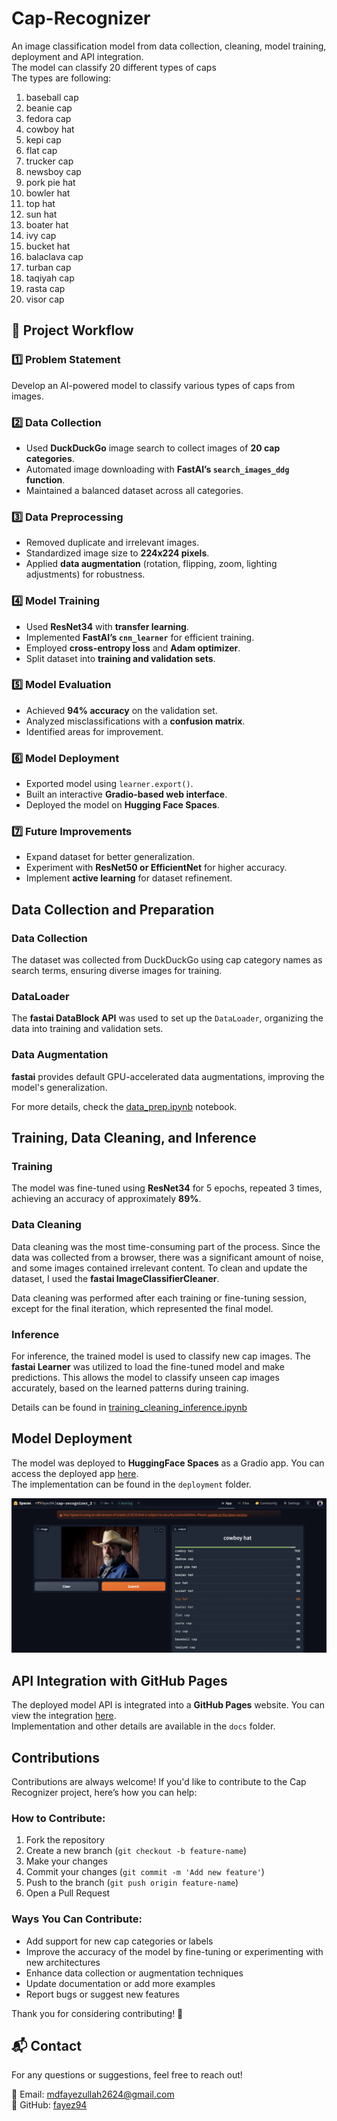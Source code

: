 # Cap-Recognizer
An image classification model from data collection, cleaning, model training, deployment and API integration. <br/>
The model can classify 20 different types of caps <br/>
The types are following: <br/>
1. baseball cap
2. beanie cap
3. fedora cap
4. cowboy hat
5. kepi cap
6. flat cap
7. trucker cap
8. newsboy cap
9. pork pie hat
10. bowler hat
11. top hat
12. sun hat
13. boater hat
14. ivy cap
15. bucket hat
16. balaclava cap
17. turban cap
18. taqiyah cap
19. rasta cap
20. visor cap


## 📌 Project Workflow

### 1️⃣ Problem Statement
Develop an AI-powered model to classify various types of caps from images.

### 2️⃣ Data Collection
- Used **DuckDuckGo** image search to collect images of **20 cap categories**.
- Automated image downloading with **FastAI’s `search_images_ddg` function**.
- Maintained a balanced dataset across all categories.

### 3️⃣ Data Preprocessing
- Removed duplicate and irrelevant images.
- Standardized image size to **224x224 pixels**.
- Applied **data augmentation** (rotation, flipping, zoom, lighting adjustments) for robustness.

### 4️⃣ Model Training
- Used **ResNet34** with **transfer learning**.
- Implemented **FastAI’s `cnn_learner`** for efficient training.
- Employed **cross-entropy loss** and **Adam optimizer**.
- Split dataset into **training and validation sets**.

### 5️⃣ Model Evaluation
- Achieved **94% accuracy** on the validation set.
- Analyzed misclassifications with a **confusion matrix**.
- Identified areas for improvement.

### 6️⃣ Model Deployment
- Exported model using `learner.export()`.
- Built an interactive **Gradio-based web interface**.
- Deployed the model on **Hugging Face Spaces**.

### 7️⃣ Future Improvements
- Expand dataset for better generalization.
- Experiment with **ResNet50 or EfficientNet** for higher accuracy.
- Implement **active learning** for dataset refinement.

## Data Collection and Preparation

### Data Collection
The dataset was collected from DuckDuckGo using cap category names as search terms, ensuring diverse images for training.

### DataLoader
The **fastai DataBlock API** was used to set up the `DataLoader`, organizing the data into training and validation sets.

### Data Augmentation
**fastai** provides default GPU-accelerated data augmentations, improving the model's generalization.

For more details, check the [data_prep.ipynb](notebooks/data_prep.ipynb) notebook.


## Training, Data Cleaning, and Inference

### **Training**
The model was fine-tuned using **ResNet34** for 5 epochs, repeated 3 times, achieving an accuracy of approximately **89%**.

### **Data Cleaning**
Data cleaning was the most time-consuming part of the process. Since the data was collected from a browser, there was a significant amount of noise, and some images contained irrelevant content. To clean and update the dataset, I used the **fastai ImageClassifierCleaner**.

Data cleaning was performed after each training or fine-tuning session, except for the final iteration, which represented the final model.

### **Inference**
For inference, the trained model is used to classify new cap images. The **fastai Learner** was utilized to load the fine-tuned model and make predictions. This allows the model to classify unseen cap images accurately, based on the learned patterns during training.

Details can be found in [training_cleaning_inference.ipynb](notebooks/training_cleaning_inference.ipynb)

## Model Deployment

The model was deployed to **HuggingFace Spaces** as a Gradio app. You can access the deployed app [here](https://huggingface.co/spaces/fayez94/cap-recognizer_2).  
The implementation can be found in the `deployment` folder.

![Gradio App](deployment/gradio_App.png)


## API Integration with GitHub Pages

The deployed model API is integrated into a **GitHub Pages** website. You can view the integration [here](https://fayez94.github.io/Cap_Recognizer/docs/cap_recognizer.html).  
Implementation and other details are available in the `docs` folder.

## Contributions

Contributions are always welcome! If you'd like to contribute to the Cap Recognizer project, here’s how you can help:

### How to Contribute:
1. Fork the repository
2. Create a new branch (`git checkout -b feature-name`)
3. Make your changes
4. Commit your changes (`git commit -m 'Add new feature'`)
5. Push to the branch (`git push origin feature-name`)
6. Open a Pull Request

### Ways You Can Contribute:
- Add support for new cap categories or labels
- Improve the accuracy of the model by fine-tuning or experimenting with new architectures
- Enhance data collection or augmentation techniques
- Update documentation or add more examples
- Report bugs or suggest new features

Thank you for considering contributing! 🙏

## 📬 Contact
For any questions or suggestions, feel free to reach out!

📧 Email: mdfayezullah2624@gmail.com  
🐙 GitHub: [fayez94](https://github.com/fayez94)

